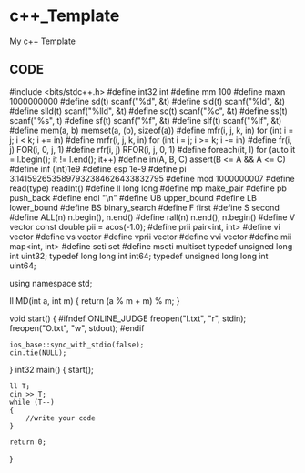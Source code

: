 # c++_Template
My c++ Template

 CODE
------

#include <bits/stdc++.h>
#define int32 int
#define mm 100
#define maxn 1000000000
#define sd(t) scanf("%d", &t)
#define sld(t) scanf("%ld", &t)
#define slld(t) scanf("%lld", &t)
#define sc(t) scanf("%c", &t)
#define ss(t) scanf("%s", t)
#define sf(t) scanf("%f", &t)
#define slf(t) scanf("%lf", &t)
#define mem(a, b) memset(a, (b), sizeof(a))
#define mfr(i, j, k, in) for (int i = j; i < k; i += in)
#define mrfr(i, j, k, in) for (int i = j; i >= k; i -= in)
#define fr(i, j) FOR(i, 0, j, 1)
#define rfr(i, j) RFOR(i, j, 0, 1)
#define foreach(it, l) for (auto it = l.begin(); it != l.end(); it++)
#define in(A, B, C) assert(B <= A && A <= C)
#define inf (int)1e9
#define esp 1e-9
#define pi 3.1415926535897932384626433832795
#define mod 1000000007
#define read(type) readInt<type>()
#define ll long long
#define mp make_pair
#define pb push_back
#define endl "\n"
#define UB upper_bound
#define LB lower_bound
#define BS binary_search
#define F first
#define S second
#define ALL(n) n.begin(), n.end()
#define rall(n) n.end(), n.begin()
#define V vector<ll>
const double pii = acos(-1.0);
#define prii pair<int, int>
#define vi vector<int>
#define vs vector<string>
#define vprii vector<prii>
#define vvi vector<vi>
#define mii map<int, int>
#define seti set<int>
#define mseti multiset<int>
typedef unsigned long int uint32;
typedef long long int int64;
typedef unsigned long long int uint64;

using namespace std;

ll MD(int a, int m)
{
    return (a % m + m) % m;
}

void start()
{
#ifndef ONLINE_JUDGE
    freopen("I.txt", "r", stdin);
    freopen("O.txt", "w", stdout);
#endif

    ios_base::sync_with_stdio(false);
    cin.tie(NULL);
}
int32 main()
{
    start();

    ll T;
    cin >> T;
    while (T--)
    {
        //write your code
    }

    return 0;
}
